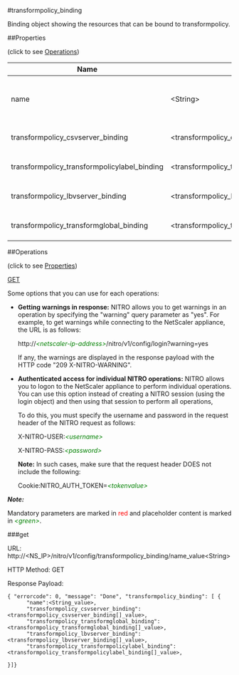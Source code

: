 #transformpolicy_binding

Binding object showing the resources that can be bound to transformpolicy.


##Properties 
<span>(click to see [Operations](#operations))</span>


<table><thead><tr><th>Name</th><th> Data Type</th><th> Permissions</th><th>Description</th></tr></thead><tbody><tr><td>name</td><td>&lt;String></td><td>Read-write</td><td>Name of the URL Transformation policy.&lt;br>Minimum length = 1</td><tr><tr><td>transformpolicy_csvserver_binding</td><td>&lt;transformpolicy_csvserver_binding[]></td><td>Read-only</td><td>csvserver that can be bound to transformpolicy.</td><tr><tr><td>transformpolicy_transformpolicylabel_binding</td><td>&lt;transformpolicy_transformpolicylabel_binding[]></td><td>Read-only</td><td>transformpolicylabel that can be bound to transformpolicy.</td><tr><tr><td>transformpolicy_lbvserver_binding</td><td>&lt;transformpolicy_lbvserver_binding[]></td><td>Read-only</td><td>lbvserver that can be bound to transformpolicy.</td><tr><tr><td>transformpolicy_transformglobal_binding</td><td>&lt;transformpolicy_transformglobal_binding[]></td><td>Read-only</td><td>transformglobal that can be bound to transformpolicy.</td><tr></tbody></table>
##Operations 
<span>(click to see [Properties](#properties))</span>


[GET](#get)


Some options that you can use for each operations:
<ul><li><p><b>Getting warnings in response:</b> NITRO allows you to get warnings in an operation by specifying the "warning" query parameter as "yes". For example, to get warnings while connecting to the NetScaler appliance, the URL is as follows:</p><p>http://<span style="color:green;font-style:italic;">&lt;netscaler-ip-address&gt;</span>/nitro/v1/config/login?warning=yes</p><p>If any, the warnings are displayed in the response payload with the HTTP code "209 X-NITRO-WARNING".</p></li><li><p><b>Authenticated access for individual NITRO operations:</b> NITRO allows you to logon to the NetScaler appliance to perform individual operations. You can use this option instead of creating a NITRO session (using the login object) and then using that session to perform all operations,</p><p>To do this, you must specify the username and password in the request header of the NITRO request as follows:</p><p>X-NITRO-USER:<span style="color:green;font-style:italic;">&lt;username&gt;</span></p><p>X-NITRO-PASS:<span style="color:green;font-style:italic;">&lt;password&gt;</span></p><p><b>Note:</b> In such cases, make sure that the request header DOES not include the following:</p><p>Cookie:NITRO_AUTH_TOKEN=<span style="color:green;font-style:italic;">&lt;tokenvalue&gt;</span></p></li></ul>



***Note:*** 
Mandatory parameters are marked in <span style="color:#FF0000;">red</span> and placeholder content is marked in <span style="color:green;font-style:italic">&lt;green&gt;</span>.

###get



URL: http://&lt;NS_IP&gt;/nitro/v1/config/transformpolicy_binding/name_value&lt;String&gt;
HTTP Method: GET
Response Payload: ```{ "errorcode": 0, "message": "Done", "transformpolicy_binding": [ {      "name":<String_value>,      "transformpolicy_csvserver_binding":<transformpolicy_csvserver_binding[]_value>,      "transformpolicy_transformglobal_binding":<transformpolicy_transformglobal_binding[]_value>,      "transformpolicy_lbvserver_binding":<transformpolicy_lbvserver_binding[]_value>,      "transformpolicy_transformpolicylabel_binding":<transformpolicy_transformpolicylabel_binding[]_value>,}]}```



